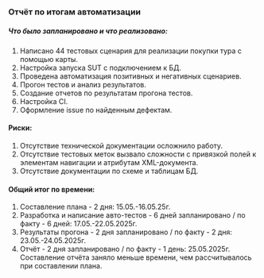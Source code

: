 ### Отчёт по итогам автоматизации

##### Что было запланировано и что реализовано:
1. Написано 44 тестовых сценария для реализации покупки тура с помощью карты.
2. Настройка запуска SUT с подключением к БД.
3. Проведена автоматизация позитивных и негативных сценариев.
4. Прогон тестов и анализ результатов. 
5. Создание отчетов по результатам прогона тестов.
6. Настройка CI.
7. Оформление issue по найденным дефектам.


####  Риски:
1. Отсутствие технической документации осложнило работу.
2. Отсутствие тестовых меток вызвало сложности с привязкой полей к элементам навигации и атрибутам XML-документа.
3. Отсутствие документации по схеме и таблицам БД.
 
#### Общий итог по времени:
1. Составление плана - 2 дня: 15.05.-16.05.25г.
2. Разработка и написание авто-тестов - 6 дней запланировано / по факту - 6 дней: 17.05.-22.05.2025г.
3. Результаты прогона - 2 дня запланировано / по факту - 2 дня: 23.05.-24.05.2025г.
4. Отчёт - 2 дня запланировано / по факту - 1 день: 25.05.2025г.
   Составление отчёта заняло меньше времени, чем рассчитывалось при составлении плана.